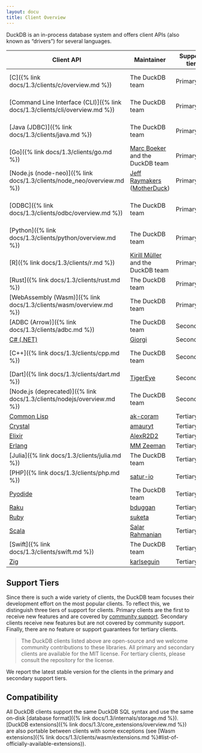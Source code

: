 ```yaml
---
layout: docu
title: Client Overview
---
```


DuckDB is an in-process database system and offers client APIs (also known as “drivers”) for several languages.

| Client API                                                                     | Maintainer                                                                              | Support tier | Version                                                                                                                     |
| ------------------------------------------------------------------------------ | --------------------------------------------------------------------------------------- | ------------ | --------------------------------------------------------------------------------------------------------------------------- |
| [C]({% link docs/1.3/clients/c/overview.md %})                              | The DuckDB team                                                                         | Primary      | [{{ site.current_duckdb_version }}]({% link docs/installation/index.html %}?version=stable&environment=cplusplus)           |
| [Command Line Interface (CLI)]({% link docs/1.3/clients/cli/overview.md %}) | The DuckDB team                                                                         | Primary      | [{{ site.current_duckdb_version }}]({% link docs/installation/index.html %}?version=stable&environment=cli)                 |
| [Java (JDBC)]({% link docs/1.3/clients/java.md %})                          | The DuckDB team                                                                         | Primary      | [{{ site.current_duckdb_java_short_version }}](https://central.sonatype.com/artifact/org.duckdb/duckdb_jdbc)                |
| [Go]({% link docs/1.3/clients/go.md %})                                     | [Marc Boeker](https://github.com/marcboeker) and the DuckDB team                        | Primary      | [{{ site.current_duckdb_go_version }}](https://github.com/marcboeker/go-duckdb?tab=readme-ov-file#go-sql-driver-for-duckdb) |
| [Node.js (node-neo)]({% link docs/1.3/clients/node_neo/overview.md %})      | [Jeff Raymakers](https://github.com/jraymakers) ([MotherDuck](https://motherduck.com/)) | Primary      | [{{ site.current_duckdb_node_neo_version }}](https://www.npmjs.com/package/@duckdb/node-api)                                |
| [ODBC]({% link docs/1.3/clients/odbc/overview.md %})                        | The DuckDB team                                                                         | Primary      | [{{ site.current_duckdb_odbc_short_version }}]({% link docs/installation/index.html %}?version=stable&environment=odbc)     |
| [Python]({% link docs/1.3/clients/python/overview.md %})                    | The DuckDB team                                                                         | Primary      | [{{ site.current_duckdb_version }}](https://pypi.org/project/duckdb/)                                                       |
| [R]({% link docs/1.3/clients/r.md %})                                       | [Kirill Müller](https://github.com/krlmlr) and the DuckDB team                          | Primary      | [{{ site.current_duckdb_r_version }}](https://cran.r-project.org/web/packages/duckdb/index.html)                            |
| [Rust]({% link docs/1.3/clients/rust.md %})                                 | The DuckDB team                                                                         | Primary      | [{{ site.current_duckdb_rust_version }}](https://crates.io/crates/duckdb)                                                   |
| [WebAssembly (Wasm)]({% link docs/1.3/clients/wasm/overview.md %})          | The DuckDB team                                                                         | Primary      | [{{ site.current_duckdb_wasm_version }}](https://github.com/duckdb/duckdb-wasm?tab=readme-ov-file#duckdb-and-duckdb-wasm)   |
| [ADBC (Arrow)]({% link docs/1.3/clients/adbc.md %})                         | The DuckDB team                                                                         | Secondary    | [{{ site.current_duckdb_version }}]({% link docs/1.3/clients/adbc.md %})                                                 |
| [C# (.NET)](https://duckdb.net/)                                               | [Giorgi](https://github.com/Giorgi)                                                     | Secondary    | [{{ site.current_duckdb_csharp_version}}](https://www.nuget.org/packages?q=Tags%3A%22DuckDB%22+Author%3A%22Giorgi%22&includeComputedFrameworks=true&prerel=true&sortby=relevance)                          |
| [C++]({% link docs/1.3/clients/cpp.md %})                                   | The DuckDB team                                                                         | Secondary    | [{{ site.current_duckdb_version }}]({% link docs/installation/index.html %}?version=stable&environment=cplusplus)           |
| [Dart]({% link docs/1.3/clients/dart.md %})                                 | [TigerEye](https://www.tigereye.com/)                                                   | Secondary    | [{{ site.current_duckdb_dart_version }}](https://pub.dev/packages/dart_duckdb)                                              |
| [Node.js (deprecated)]({% link docs/1.3/clients/nodejs/overview.md %})      | The DuckDB team                                                                         | Secondary    | [{{ site.current_duckdb_nodejs_version }}](https://www.npmjs.com/package/duckdb)                                            |
| [Common Lisp](https://github.com/ak-coram/cl-duckdb)                           | [ak-coram](https://github.com/ak-coram)                                                 | Tertiary     |                                                                                                                             |
| [Crystal](https://github.com/amauryt/crystal-duckdb)                           | [amauryt](https://github.com/amauryt)                                                   | Tertiary     |                                                                                                                             |
| [Elixir](https://github.com/AlexR2D2/duckdbex)                                 | [AlexR2D2](https://github.com/AlexR2D2/duckdbex)                                        | Tertiary     |                                                                                                                             |
| [Erlang](https://github.com/mmzeeman/educkdb)                                  | [MM Zeeman](https://github.com/mmzeeman)                                                | Tertiary     |                                                                                                                             |
| [Julia]({% link docs/1.3/clients/julia.md %})                               | The DuckDB team                                                                         | Tertiary     |                                                                                                                             |
| [PHP]({% link docs/1.3/clients/php.md %})                                   | [satur-io](https://github.com/satur-io/duckdb-php)                                                 | Tertiary     |                                                                                                                             |
| [Pyodide](https://github.com/duckdb/duckdb-pyodide)                            | The DuckDB team                                                                         | Tertiary     |                                                                                                                             |
| [Raku](https://raku.land/zef:bduggan/Duckie)                                   | [bduggan](https://github.com/bduggan)                                                   | Tertiary     |                                                                                                                             |
| [Ruby](https://suketa.github.io/ruby-duckdb/)                                  | [suketa](https://github.com/suketa)                                                     | Tertiary     |                                                                                                                             |
| [Scala](https://www.duck4s.com/docs/index.html)                                | [Salar Rahmanian](https://www.softinio.com)                                             | Tertiary     |                                                                                                                             |
| [Swift]({% link docs/1.3/clients/swift.md %})                               | The DuckDB team                                                                         | Tertiary     |                                                                                                                             |
| [Zig](https://github.com/karlseguin/zuckdb.zig)                                | [karlseguin](https://github.com/karlseguin)                                             | Tertiary     |                                                                                                                             |

## Support Tiers

Since there is such a wide variety of clients, the DuckDB team focuses their development effort on the most popular clients.
To reflect this, we distinguish three tiers of support for clients.
Primary clients are the first to receive new features and are covered by [community support](https://duckdblabs.com/community_support_policy).
Secondary clients receive new features but are not covered by community support.
Finally, there are no feature or support guarantees for tertiary clients.

> The DuckDB clients listed above are open-source and we welcome community contributions to these libraries.
> All primary and secondary clients are available for the MIT license.
> For tertiary clients, please consult the repository for the license.

We report the latest stable version for the clients in the primary and secondary support tiers.

## Compatibility

All DuckDB clients support the same DuckDB SQL syntax and use the same on-disk [database format]({% link docs/1.3/internals/storage.md %}).
[DuckDB extensions]({% link docs/1.3/core_extensions/overview.md %}) are also portable between clients with some exceptions (see [Wasm extensions]({% link docs/1.3/clients/wasm/extensions.md %}#list-of-officially-available-extensions)).
